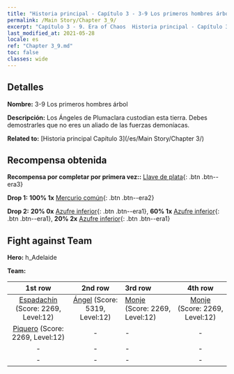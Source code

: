 ```yaml
---
title: "Historia principal - Capítulo 3 - 3-9 Los primeros hombres árbol"
permalink: /Main Story/Chapter 3_9/
excerpt: "Capítulo 3 - 9. Era of Chaos  Historia principal - Capítulo 3_9. 3-9 Los primeros hombres árbol"
last_modified_at: 2021-05-28
locale: es
ref: "Chapter 3_9.md"
toc: false
classes: wide
---
```


## Detalles

 **Nombre:** 3-9 Los primeros hombres árbol

 **Descripción:** Los Ángeles de Plumaclara custodian esta tierra. Debes demostrarles que no eres un aliado de las fuerzas demoníacas.

 **Related to:** [Historia principal Capítulo 3](/es/Main Story/Chapter 3/)

## Recompensa obtenida

 **Recompensa por completar por primera vez::** [Llave de plata](/ItemsES/con_693/){: .btn .btn--era3}

 **Drop 1:** **100% 1x** [Mercurio común](/ItemsES/mat_8/){: .btn .btn--era2}

 **Drop 2:** **20% 0x** [Azufre inferior](/ItemsES/mat_3/){: .btn .btn--era1}, **60% 1x** [Azufre inferior](/ItemsES/mat_3/){: .btn .btn--era1}, **20% 2x** [Azufre inferior](/ItemsES/mat_3/){: .btn .btn--era1}


## Fight against Team
 **Hero:** h_Adelaide

 **Team:**


  | 1st row | 2nd row | 3rd row | 4th row |
  |:----:|:----:|:----|:----:|
  | [Espadachín](/es/units/Swordsman/) (Score: 2269, Level:12)  | [Ángel](/es/units/Angel/) (Score: 5319, Level:12)  | [Monje](/es/units/Monk/) (Score: 2269, Level:12)  | [Monje](/es/units/Monk/) (Score: 2269, Level:12)  |
  | [Piquero](/es/units/Pikeman/) (Score: 2269, Level:12)  | - | - | - |
  | - | - | - | - |
  | - | - | - | - |


